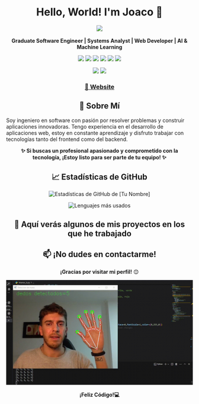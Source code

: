 # <h1 align="center">Hello, World! I'm Joaco 👋</h1> 
<p align="center">
  <img src="https://media.giphy.com/media/qgQUggAC3Pfv687qPC/giphy.gif" width="200"/>
</p>

<p align="center">
  <strong>Graduate Software Engineer | Systems Analyst | Web Developer | AI & Machine Learning </strong>
</p>

<p align="center">
  <img src="https://img.shields.io/badge/Code-JavaScript-informational?style=flat&logo=javascript&logoColor=white&color=yellow">
  <img src="https://img.shields.io/badge/Code-Python-informational?style=flat&logo=python&logoColor=white&color=blue">
  <img src="https://img.shields.io/badge/Code-React-informational?style=flat&logo=react&logoColor=white&color=61DAFB">
  <img src="https://img.shields.io/badge/Code-Node.js-informational?style=flat&logo=node.js&logoColor=white&color=green">
  <img src="https://img.shields.io/badge/Tools-Docker-informational?style=flat&logo=docker&logoColor=white&color=2496ED">
  <img src="https://img.shields.io/badge/Tools-Kubernetes-informational?style=flat&logo=kubernetes&logoColor=white&color=326CE5">
</p>

<p align="center">
  <a href="https://www.linkedin.com/in/joaquincavarzan"><img src="https://img.shields.io/badge/-LinkedIn-blue?style=flat-square&logo=LinkedIn&logoColor=white&link=https://www.linkedin.com/in/tu-perfil"/></a>
  <a href="joacocava@gmail.com"><img src="https://img.shields.io/badge/-Email-c14438?style=flat-square&logo=Gmail&logoColor=white&link=mailto:tu_correo@example.com"/></a>
</p>
<div align="center">
  <h3>
    <a href="https://landing-portfolio-xi.vercel.app/index.html" >
      🔗 Website
    </a>
</div>

## <h2 align="center">🚀 Sobre Mí</h2>

<p>
  Soy ingeniero en software con pasión por resolver problemas y construir aplicaciones innovadoras. 
  Tengo experiencia en el desarrollo de aplicaciones web, estoy en constante aprendizaje y disfruto trabajar con tecnologías tanto del frontend como del backend.
</p>

<p align="center">
  <strong>✨ Si buscas un profesional apasionado y comprometido con la tecnología, ¡Estoy listo para ser parte de tu equipo! ✨ </strong>
</p>


## <h2 align="center">📈 Estadísticas de GitHub</h2>

<p align="center">
  <img src="https://github-readme-stats.vercel.app/api?username=joacocavarzan&show_icons=true&theme=radical" alt="Estadísticas de GitHub de [Tu Nombre]" />
</p>

<p align="center">
  <img src="https://github-readme-stats.vercel.app/api/top-langs/?username=joacocavarzan&layout=compact&theme=radical" alt="Lenguajes más usados" />
</p>

## <h2 align="center">🚀 Aquí verás algunos de mis proyectos en los que he trabajado</h2>


## <h2 align="center">📫 ¡No dudes en contactarme!</h2>

<p align="center">
  <strong>¡Gracias por visitar mi perfil!</strong> 😊
</p>

<p align="center">
  <img src="https://github.com/JoacoCavarzan/Industria4.0/blob/main/video.gif" alt="video-gif">
  <!--<img src="https://media.giphy.com/media/JIX9t2j0ZTN9S/giphy.gif" alt="Coding Gif"> -->
</p>

<p align="center">
  <strong>¡Feliz Código!💻</strong> 
</p>


